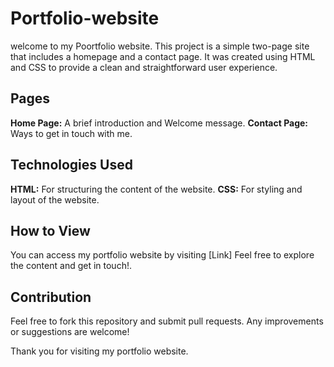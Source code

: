 # Portfolio-website
welcome to my Poortfolio website. This project is a simple two-page site that includes a homepage and a contact page. It was created using HTML and CSS to provide a clean and straightforward user experience.

## Pages

**Home Page:** A brief introduction and Welcome message.
**Contact Page:** Ways to get in touch with me.

## Technologies Used

**HTML:** For structuring the content of the website.
**CSS:** For styling and layout of the website.

## How to View 
You can access my portfolio website by visiting [Link] Feel free to explore the content and get in touch!.

## Contribution
Feel free to fork this repository and submit pull requests. Any improvements or suggestions are welcome!

Thank you for visiting my portfolio website.

